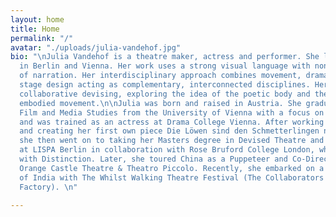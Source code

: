 ```yaml
---
layout: home
title: Home
permalink: "/"
avatar: "./uploads/julia-vandehof.jpg"
bio: "\nJulia Vandehof is a theatre maker, actress and performer. She lives and works
  in Berlin and Vienna. Her work uses a strong visual language with non-linear forms
  of narration. Her interdisciplinary approach combines movement, drama, video and
  stage design acting as complementary, interconnected disciplines. Her focus is on
  collaborative devising, exploring the idea of the poetic body and the practice of
  embodied movement.\n\nJulia was born and raised in Austria. She graduated in Theatre,
  Film and Media Studies from the University of Vienna with a focus on Theatre Pedagogy
  and was trained as an actress at Drama College Vienna. After working in these areas
  and creating her first own piece Die Löwen sind den Schmetterlingen nicht lästig,
  she then went on to taking her Masters degree in Devised Theatre and Performance
  at LISPA Berlin in collaboration with Rose Bruford College London, where she graduated
  with Distinction. Later, she toured China as a Puppeteer and Co-Director with Little
  Orange Castle Theatre & Theatro Piccolo. Recently, she embarked on a national tour
  of India with The Whilst Walking Theatre Festival (The Collaborators & Bacterial
  Factory). \n"

---
```

